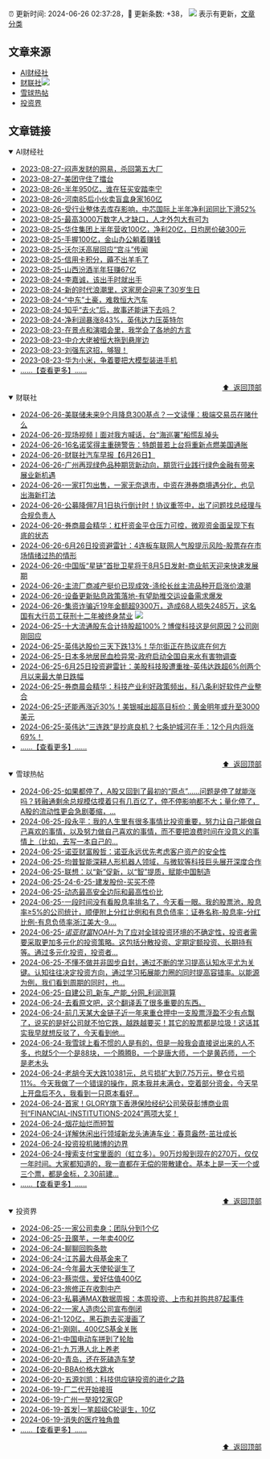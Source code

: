 ##

:alarm_clock: 更新时间: 2024-06-26 02:37:28，:rocket: 更新条数: +38， ![](/assets/dot.png) 表示有更新，[文章分类](/TAGS.md)

## 文章来源

- [AI财经社](#ai财经社)  
- [财联社](#财联社)![](/assets/dot.png)   
- [雪球热帖](#雪球热帖)  
- [投资界](#投资界)  

## 文章链接

<details open>
<summary id="ai财经社">
 AI财经社
</summary>


- [2023-08-27-闷声发财的网易，杀回第五大厂](https://www.aicaijing.com.cn/article/18610)  
- [2023-08-27-美团守住了擂台](https://www.aicaijing.com.cn/article/18611)  
- [2023-08-26-半年950亿，谁在狂买安踏李宁](https://www.aicaijing.com.cn/article/18607)  
- [2023-08-26-河南85后小伙卖盲盒身家160亿](https://www.aicaijing.com.cn/article/18608)  
- [2023-08-26-受行业整体去库存影响，中芯国际上半年净利润同比下滑52%](https://www.aicaijing.com.cn/article/18609)  
- [2023-08-25-最高3000万数字人才缺口，人才外包大有可为](https://www.aicaijing.com.cn/article/18601)  
- [2023-08-25-华住集团上半年营收100亿，净利20亿，日均房价破300元](https://www.aicaijing.com.cn/article/18602)  
- [2023-08-25-手握100亿，金山办公躺着赚钱](https://www.aicaijing.com.cn/article/18603)  
- [2023-08-25-沃尔沃高层回应“宫斗”传闻](https://www.aicaijing.com.cn/article/18604)  
- [2023-08-25-信用卡积分，薅不出羊毛了](https://www.aicaijing.com.cn/article/18605)  
- [2023-08-25-山西汾酒半年狂赚67亿](https://www.aicaijing.com.cn/article/18606)  
- [2023-08-24-李嘉诚，该出手时就出手](https://www.aicaijing.com.cn/article/18596)  
- [2023-08-24-新的时代浪潮里，这家房企迎来了30岁生日](https://www.aicaijing.com.cn/article/18597)  
- [2023-08-24-“中东”土豪，难救恒大汽车](https://www.aicaijing.com.cn/article/18598)  
- [2023-08-24-知乎“去火”后，故事还能讲下去吗？](https://www.aicaijing.com.cn/article/18599)  
- [2023-08-24-净利润暴涨843%，英伟达力压英特尔](https://www.aicaijing.com.cn/article/18600)  
- [2023-08-23-在景点和演唱会里，我学会了各地的方言](https://www.aicaijing.com.cn/article/18591)  
- [2023-08-23-中介大佬被恒大拖到悬崖边](https://www.aicaijing.com.cn/article/18592)  
- [2023-08-23-刘强东这招，够狠！](https://www.aicaijing.com.cn/article/18593)  
- [2023-08-23-华为小米，争着要把大模型装进手机](https://www.aicaijing.com.cn/article/18594)  
- [......【查看更多】......](/details/AI财经社.md)

<div align="right"><a href="#文章来源">⬆ &nbsp;返回顶部</a></div>
</details>

<details open>
<summary id="财联社">
 财联社
</summary>


- [2024-06-26-美联储未来9个月降息300基点？一文读懂：极端交易员在赌什么](https://www.cls.cn/detail/1714690)  
- [2024-06-26-现场视频丨面对我方喊话，台“海巡署”船慌乱掉头](https://www.cls.cn/detail/1714637)  
- [2024-06-26-16名诺奖得主重磅警告：特朗普若上台将重新点燃美国通胀](https://www.cls.cn/detail/1714634)  
- [2024-06-26-财联社汽车早报【6月26日】](https://www.cls.cn/detail/1714655)  
- [2024-06-26-广州再现绿色品种期货新动向，期货行业践行绿色金融有带来展业新机遇](https://www.cls.cn/detail/1714654)  
- [2024-06-26-一家打包出售，一家无奈退市，中资在港券商境遇分化，也见出海新打法](https://www.cls.cn/detail/1714651)  
- [2024-06-26-公募降佣7月1日执行倒计时！协议重签中，出了问题找总经理与合规负责人](https://www.cls.cn/detail/1714635)  
- [2024-06-26-券商晨会精华：杠杆资金平仓压力可控，微观资金面呈现下有底的状态](https://www.cls.cn/detail/1714607)  
- [2024-06-26-6月26日投资避雷针：4连板车联网人气股提示风险-股票存在市场情绪过热的情形](https://www.cls.cn/detail/1714617)  
- [2024-06-26-中国版“星链”首批卫星将于8月5日发射-商业航天迎来快速发展期](https://www.cls.cn/detail/1714590)  
- [2024-06-26-主流厂商减产挺价已现成效-涤纶长丝主流品种开启涨价浪潮](https://www.cls.cn/detail/1714587)  
- [2024-06-26-设备更新贴息政策落地-有望助推交运设备需求爆发](https://www.cls.cn/detail/1714597)  
- [2024-06-26-集资诈骗近19年金额超9300万，造成68人损失2485万，这名国有大行员工获刑十二年被终身禁业](https://www.cls.cn/detail/1714693) ![](/assets/new.png)  
- [2024-06-25-十大流通股东合计持股超100%？博俊科技这是何原因？公司刚刚回应](https://www.cls.cn/detail/1713522)  
- [2024-06-25-英伟达股价三天下跌13%！华尔街正在热议底在何方](https://www.cls.cn/detail/1713490)  
- [2024-06-25-日本多地居民血检异常-政府启动全国自来水有害物调查](https://www.cls.cn/detail/1713485)  
- [2024-06-25-6月25日投资避雷针：美股科技股遭重挫-英伟达跌超6%创两个月以来最大单日跌幅](https://www.cls.cn/detail/1713393)  
- [2024-06-25-券商晨会精华：科技产业利好政策频出，科八条利好软件产业整合](https://www.cls.cn/detail/1713390)  
- [2024-06-25-还能再涨近30%！美银喊出超高目标价：黄金明年或升至3000美元](https://www.cls.cn/detail/1713401)  
- [2024-06-25-英伟达“三连跌”是抄底良机？七条护城河在手：12个月内将涨69%！](https://www.cls.cn/detail/1713402)  
- [......【查看更多】......](/details/财联社.md)

<div align="right"><a href="#文章来源">⬆ &nbsp;返回顶部</a></div>
</details>

<details open>
<summary id="雪球热帖">
 雪球热帖
</summary>


- [2024-06-25-如果都停了，A股又回到了最初的“原点”……问题是停了就能涨吗？转融通剩余总规模估摸着只有几百亿了，停不停影响都不大；量化停了，A股的流动性更会急剧萎缩，...](https://xueqiu.com/1102105103/295136986)  
- [2024-06-25-段永平：我的人生里有很多事情比投资重要，努力让自己能做自己喜欢的事情，以及努力做自己喜欢的事情，而不要把浪费时间在没意义的事情上（比如，去写一本自己的...](https://xueqiu.com/4774912529/295062465)  
- [2024-06-25-诺亚财富殷哲：诺亚永远优先考虑客户资产的安全性](https://xueqiu.com/6323109995/295102886)  
- [2024-06-25-均普智能深耕人形机器人领域，与微软等科技巨头展开深度合作](https://xueqiu.com/9284738691/295059726)  
- [2024-06-25-联想：以“新”促新，以“智”提质，赋能中国制造](https://xueqiu.com/4328439158/295056907)  
- [2024-06-25-24-6-25-建发股份-买买不停](https://xueqiu.com/8772786299/295113356)  
- [2024-06-25-动态最高安全边际和最高性价比](https://xueqiu.com/2792218779/295119448)  
- [2024-06-25-一段时间没有看股息率排名了，今天看一眼。我的股票池，股息率≥5%的公司统计，顺便附上分红比例和有息负债率：证券名称-股息率-分红比例-有息负债率浙江美大-9....](https://xueqiu.com/1193805304/295162239)  
- [2024-06-25-$诺亚财富NOAH$-为了应对全球投资环境的不确定性，投资者需要采取更加多元化的投资策略。这包括分散投资、定期定额投资、长期持有等。通过多元化投资，投资者...](https://xueqiu.com/4342399646/295044606)  
- [2024-06-25-不懂不做并非固步自封，通过不断的学习提高认知水平尤为关键。认知往往决定投资方向，通过学习拓展能力圈的同时提高容错率。以能源为例，我们看到周期的同时，也...](https://xueqiu.com/9742512811/295135111)  
- [2024-06-25-自建公司_新车_产能_分网_利润测算](https://xueqiu.com/7708069301/295161981)  
- [2024-06-24-去看原文吧，这个翻译丢了很多重要的东西。](https://xueqiu.com/1247347556/295014968)  
- [2024-06-24-前几天某大金链子近一年来重仓押中一支股票浮盈不少有点飘了，说买的是好公司就不怕它跌，越跌越要买！其它的股票都是垃圾！这话其实我早就想反驳了，今天看到他...](https://xueqiu.com/2166236329/295012218)  
- [2024-06-24-我雪球上看不惯的人是有的，但是一般我会直接说出来的人不多，也就5个一个是88块，一个腾腾B，一个是唐大师，一个是黄药师，一个是老木头](https://xueqiu.com/8790885129/294963068)  
- [2024-06-24-老胡今天大跌10381元，总亏损扩大到7.75万元，整仓亏损11%。今天我做了一个错误的操作，原本我并未满仓，空着部分资金，今天早上开盘后不久，我看到一只原本看好...](https://xueqiu.com/9325142292/294966057)  
- [2024-06-24-首家！GLORY旗下香港保险经纪公司荣获彭博商业周刊“FINANCIAL-INSTITUTIONS-2024”两项大奖！](https://xueqiu.com/7561611459/294939680)  
- [2024-06-24-烟花灿烂而短暂](https://xueqiu.com/1821992043/294865609)  
- [2024-06-24-详解休闲出行领域新龙头涛涛车业：春意盎然-茁壮成长](https://xueqiu.com/7954169295/294919900)  
- [2024-06-24-投资投机赌博的边界](https://xueqiu.com/1760673340/294868455)  
- [2024-06-24-搜索支付宝里面的（虹立多）。90万炒股到现在的270万，仅仅一年时间。大家都知道的，我一直都在无偿的带散建仓。基本上是一天一个或三个票，都是金标，2.30前建...](https://xueqiu.com/6235486512/294918753)  
- [......【查看更多】......](/details/雪球热帖.md)

<div align="right"><a href="#文章来源">⬆ &nbsp;返回顶部</a></div>
</details>

<details open>
<summary id="投资界">
 投资界
</summary>


- [2024-06-25-一家公司卖身：团队分到1个亿](https://posts.careerengine.us/p/667a763af861d3574acb3474)  
- [2024-06-25-丑魔芋，一年卖400亿](https://posts.careerengine.us/p/667a7658a1f49b57ffaf3d04)  
- [2024-06-24-聊聊回购条款](https://posts.careerengine.us/p/6679234c48ef5d7302818efc)  
- [2024-06-24-江苏最大母基金来了](https://posts.careerengine.us/p/6679233dbc442c72d55dfc9d)  
- [2024-06-24-今年最大天使轮诞生了](https://posts.careerengine.us/p/6679233dbc442c72d55dfc95)  
- [2024-06-23-蔡崇信，爱好估值400亿](https://posts.careerengine.us/p/6677c7694d125563e296e55a)  
- [2024-06-23-旅修正在收割中产](https://posts.careerengine.us/p/6677c778e02f6b640aa329b3)  
- [2024-06-23-私募通MAX数据周报：本周投资、上市和并购共87起事件](https://posts.careerengine.us/p/6677c787a3420b64361cb863)  
- [2024-06-22-一家人造肉公司宣布倒闭](https://posts.careerengine.us/p/6676870645eecb659e3cfb14)  
- [2024-06-21-120亿，黑石跑去买漫画了](https://posts.careerengine.us/p/667505d47883455875bd7697)  
- [2024-06-21-刚刚，400亿S基金关账](https://posts.careerengine.us/p/667505e46dd30759206906c6)  
- [2024-06-21-中国电动车拼到了轮胎](https://posts.careerengine.us/p/667505e46dd30759206906bd)  
- [2024-06-21-九万港人北上养老](https://posts.careerengine.us/p/667505f7b96b7159555c501f)  
- [2024-06-20-青岛，还在死磕造车梦](https://posts.careerengine.us/p/66737bedb57ef4351461073f)  
- [2024-06-20-BBA价格大跳水](https://posts.careerengine.us/p/66737bde362eae34f60422b3)  
- [2024-06-20-五源刘凯：科技供应链投资的进化之路](https://posts.careerengine.us/p/66737bde362eae34f60422bb)  
- [2024-06-19-厂二代开始接班](https://posts.careerengine.us/p/66722f205113b4676d284c1d)  
- [2024-06-19-广州一举投12家GP](https://posts.careerengine.us/p/66722f205113b4676d284c15)  
- [2024-06-19-首发|一笔超级C轮诞生，10亿](https://posts.careerengine.us/p/66722f205113b4676d284c0d)  
- [2024-06-19-消失的医疗独角兽](https://posts.careerengine.us/p/66722f2ff95bbe678f2c2e63)  
- [......【查看更多】......](/details/投资界.md)

<div align="right"><a href="#文章来源">⬆ &nbsp;返回顶部</a></div>
</details>
